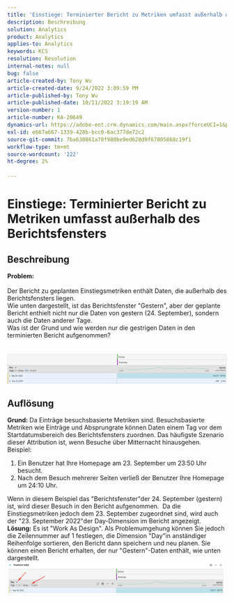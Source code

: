 ```yaml
---
title: 'Einstiege: Terminierter Bericht zu Metriken umfasst außerhalb des Berichtsfensters'
description: Beschreibung
solution: Analytics
product: Analytics
applies-to: Analytics
keywords: KCS
resolution: Resolution
internal-notes: null
bug: false
article-created-by: Tony Wu
article-created-date: 9/24/2022 3:09:59 PM
article-published-by: Tony Wu
article-published-date: 10/11/2022 3:19:19 AM
version-number: 1
article-number: KA-20649
dynamics-url: https://adobe-ent.crm.dynamics.com/main.aspx?forceUCI=1&pagetype=entityrecord&etn=knowledgearticle&id=0d31ceec-1a3c-ed11-9db1-0022480869de
exl-id: e667a667-1339-428b-bcc0-6ac377de72c2
source-git-commit: 7ba630861a70f980be9ed628d9f67805868c19f1
workflow-type: tm+mt
source-wordcount: '222'
ht-degree: 2%

---
```


# Einstiege: Terminierter Bericht zu Metriken umfasst außerhalb des Berichtsfensters

## Beschreibung

<b>Problem:
<br> </b>
<br>Der Bericht zu geplanten Einstiegsmetriken enthält Daten, die außerhalb des Berichtsfensters liegen.
<br>Wie unten dargestellt, ist das Berichtsfenster &quot;Gestern&quot;, aber der geplante Bericht enthielt nicht nur die Daten von gestern (24. September), sondern auch die Daten anderer Tage.
<br>Was ist der Grund und wie werden nur die gestrigen Daten in den terminierten Bericht aufgenommen?
<br> 
<br> 
<br>![](assets/___22f102a4-1b3c-ed11-9db1-0022480869de___.png)

## Auflösung


<b>Grund:</b>
Da Einträge besuchsbasierte Metriken sind.
Besuchsbasierte Metriken wie Einträge und Absprungrate können Daten einem Tag vor dem Startdatumsbereich des Berichtsfensters zuordnen. Das häufigste Szenario dieser Attribution ist, wenn Besuche über Mitternacht hinausgehen. Beispiel:

1. Ein Benutzer hat Ihre Homepage am 23. September um 23:50 Uhr besucht.
2. Nach dem Besuch mehrerer Seiten verließ der Benutzer Ihre Homepage um 24:10 Uhr.


Wenn in diesem Beispiel das &quot;Berichtsfenster&quot;der 24. September (gestern) ist, wird dieser Besuch in den Bericht aufgenommen. 
Da die Einstiegsmetriken jedoch dem 23. September zugeordnet sind, wird auch der &quot;23. September 2022&quot;der Day-Dimension im Bericht angezeigt.
 
<b>Lösung:</b>
Es ist &quot;Work As Design&quot;. Als Problemumgehung können Sie jedoch die Zeilennummer auf 1 festlegen, die Dimension &quot;Day&quot;in anständiger Reihenfolge sortieren, den Bericht dann speichern und neu planen. Sie können einen Bericht erhalten, der nur &quot;Gestern&quot;-Daten enthält, wie unten dargestellt.
 
![](assets/0905936a-1b3c-ed11-9db1-0022480869de.png)
